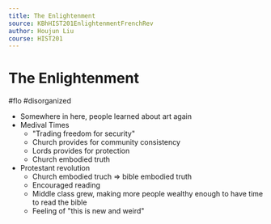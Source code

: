 ```yaml
---
title: The Enlightenment
source: KBhHIST201EnlightenmentFrenchRev
author: Houjun Liu
course: HIST201
---
```



# The Enlightenment

#flo #disorganized 

* Somewhere in here, people learned about art again
* Medival Times
	* "Trading freedom for security"
	* Church provides for community consistency
	* Lords provides for protection
	* Church embodied truth
* Protestant revolution
	* Church embodied truch => bible embodied truth
	* Encouraged reading
	* Middle class grew, making more people wealthy enough to have time to read the bible
	* Feeling of "this is new and weird"
